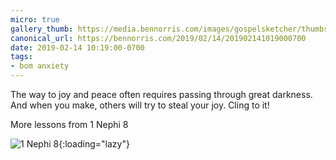 ```yaml
---
micro: true
gallery_thumb: https://media.bennorris.com/images/gospelsketcher/thumbs/1-nephi-8-02.jpg
canonical_url: https://bennorris.com/2019/02/14/201902141019000700
date: 2019-02-14 10:19:00-0700
tags:
- bom anxiety
---
```


The way to joy and peace often requires passing through great darkness. And when you make, others will try to steal your joy. Cling to it!

More lessons from 1 Nephi 8

![1 Nephi 8](https://media.bennorris.com/images/gospelsketcher/bom-anxiety-study/1-nephi-8-02.jpg){:loading="lazy"}